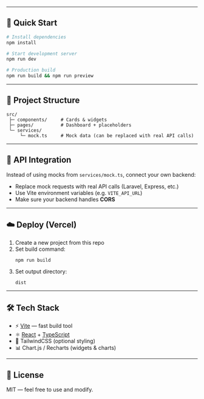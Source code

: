 
---

## 🚀 Quick Start

```bash
# Install dependencies
npm install

# Start development server
npm run dev

# Production build
npm run build && npm run preview
```

---

## 📂 Project Structure

```
src/
 ├─ components/     # Cards & widgets
 ├─ pages/          # Dashboard + placeholders
 └─ services/
     └─ mock.ts     # Mock data (can be replaced with real API calls)
```

---

## 🔌 API Integration

Instead of using mocks from `services/mock.ts`, connect your own backend:

- Replace mock requests with real API calls (Laravel, Express, etc.)
- Use Vite environment variables (e.g. `VITE_API_URL`)
- Make sure your backend handles **CORS**

---

## ☁️ Deploy (Vercel)

1. Create a new project from this repo
2. Set build command:  
   ```bash
   npm run build
   ```
3. Set output directory:  
   ```
   dist
   ```

---

## 🛠 Tech Stack

- ⚡ [Vite](https://vitejs.dev/) — fast build tool
- ⚛ [React](https://reactjs.org/) + [TypeScript](https://www.typescriptlang.org/)
- 🎨 TailwindCSS (optional styling)
- 📊 Chart.js / Recharts (widgets & charts)

---

## 📜 License

MIT — feel free to use and modify.
